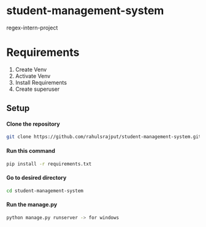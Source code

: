 # student-management-system
regex-intern-project
 

# Requirements 
1. Create Venv
2. Activate Venv
3. Install Requirements
4. Create superuser

## Setup 
#### Clone the repository 
```bash 
git clone https://github.com/rahulsrajput/student-management-system.git
```
#### Run this command 
```bash 
pip install -r requirements.txt
```
#### Go to desired directory 
```bash 
cd student-management-system 
``` 
#### Run the manage.py 
```bash 
python manage.py runserver -> for windows 
```


